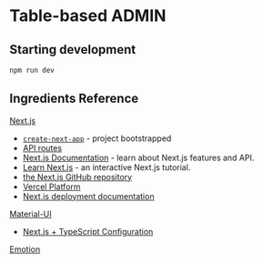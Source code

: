 # Table-based ADMIN

## Starting development
```bash
npm run dev
```

## Ingredients Reference
[Next.js](https://nextjs.org/)
- [`create-next-app`](https://github.com/vercel/next.js/tree/canary/packages/create-next-app) - project bootstrapped
- [API routes](https://nextjs.org/docs/api-routes/introduction)
- [Next.js Documentation](https://nextjs.org/docs) - learn about Next.js features and API.
- [Learn Next.js](https://nextjs.org/learn) - an interactive Next.js tutorial.
- [the Next.js GitHub repository](https://github.com/vercel/next.js/)
- [Vercel Platform](https://vercel.com/new?utm_medium=default-template&filter=next.js&utm_source=create-next-app&utm_campaign=create-next-app-readme)
- [Next.js deployment documentation](https://nextjs.org/docs/deployment)


[Material-UI](https://mui.com/)
- [Next.js + TypeScript Configuration](https://github.com/mui/material-ui/tree/master/examples/nextjs-with-typescript)

[Emotion](https://emotion.sh/)
